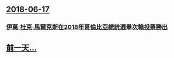 ## [2018-06-17](/zh/news/2018/06/17/index.md)

### [伊萬·杜克·馬爾克斯在2018年哥倫比亞總統選舉次輪投票勝出 ](/zh/news/2018/06/17/伊萬-杜克-馬爾克斯在2018年哥倫比亞總統選舉次輪投票勝出.md)
## [前一天...](/zh/news/2018/06/15/index.md)


